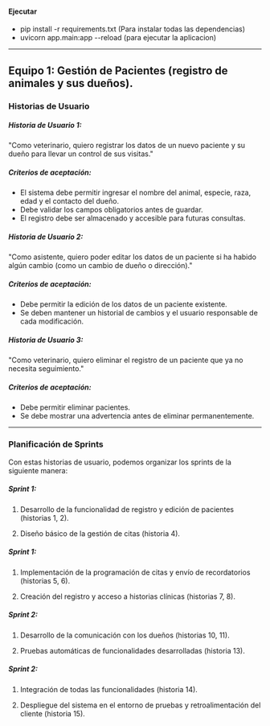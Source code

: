#### Ejecutar
- pip install -r requirements.txt (Para instalar todas las dependencias)
- uvicorn app.main:app --reload (para ejecutar la aplicacion)

------------

## Equipo 1: Gestión de Pacientes (registro de animales y sus dueños).

### Historias de Usuario
##### Historia de Usuario 1:
"Como veterinario, quiero registrar los datos de un nuevo paciente y su dueño para llevar un control de sus visitas."

##### Criterios de aceptación:
- El sistema debe permitir ingresar el nombre del animal, especie, raza, edad y el contacto del dueño.
- Debe validar los campos obligatorios antes de guardar.
- El registro debe ser almacenado y accesible para futuras consultas.

##### Historia de Usuario 2:
"Como asistente, quiero poder editar los datos de un paciente si ha habido algún cambio (como un cambio de dueño o dirección)."

##### Criterios de aceptación:
- Debe permitir la edición de los datos de un paciente existente.
- Se deben mantener un historial de cambios y el usuario responsable de cada modificación.

##### Historia de Usuario 3:
"Como veterinario, quiero eliminar el registro de un paciente que ya no necesita seguimiento."

##### Criterios de aceptación:
- Debe permitir eliminar pacientes.
- Se debe mostrar una advertencia antes de eliminar permanentemente.

------------

### Planificación de Sprints

Con estas historias de usuario, podemos organizar los sprints de la siguiente manera:
##### Sprint 1:

1. Desarrollo de la funcionalidad de registro y edición de pacientes (historias 1, 2).

2. Diseño básico de la gestión de citas (historia 4).

##### Sprint 1:

1. Implementación de la programación de citas y envío de recordatorios (historias 5, 6).

2. Creación del registro y acceso a historias clínicas (historias 7, 8).

##### Sprint 2:

1. Desarrollo de la comunicación con los dueños (historias 10, 11).

2. Pruebas automáticas de funcionalidades desarrolladas (historia 13).

##### Sprint 2:

1. Integración de todas las funcionalidades (historia 14).

2. Despliegue del sistema en el entorno de pruebas y retroalimentación del cliente (historia 15).
